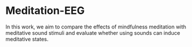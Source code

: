 # Meditation-EEG
In this work, we aim to compare the effects of mindfulness meditation with meditative sound stimuli and evaluate whether using sounds can induce meditative states.

